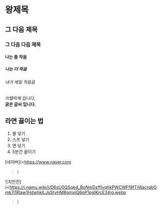 # 왕제목
## 그 다음 제목
### 그 다음 다음 제목
#### 나는 좀 작음
##### 나는 더 작음
###### 내가 제일 작음음

*이탤릭체 입니다.*<br>
**굵은 글씨 입니다.**<br>
## 라면 끓이는 법
1. 물 넣기
2. 스프 넣기
3. 면 넣기
4. 5분간 끓이기

[네이버](<https://www.naver.com
>)

![치킨킨](<https://i.namu.wiki/i/D6sU0QSqed_BoNmDzffIvqhkPWCWFf8fTiWacrqbGmk7i1Rlaw1HdwhkILJsStyHM8gmxiQ6qP1pgIKrcE34jg.webp
>)